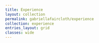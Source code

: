 ```yaml
---
title: Experience
layout: collection
permalink: gabriellafaircloth/experience
collection: experience
entries_layout: grid
classes: wide
---
```

